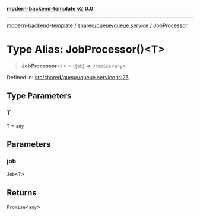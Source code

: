 [**modern-backend-template v2.0.0**](../../../../README.md)

***

[modern-backend-template](../../../../modules.md) / [shared/queue/queue.service](../README.md) / JobProcessor

# Type Alias: JobProcessor()\<T\>

> **JobProcessor**\<`T`\> = (`job`) => `Promise`\<`any`\>

Defined in: [src/shared/queue/queue.service.ts:25](https://github.com/maemreyo/saas-4cus-nodejs/blob/2a5b3f3aa11335dfa561e80e1feabb8e6084261e/src/shared/queue/queue.service.ts#L25)

## Type Parameters

### T

`T` = `any`

## Parameters

### job

`Job`\<`T`\>

## Returns

`Promise`\<`any`\>

